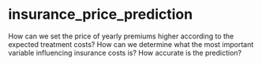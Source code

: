 # insurance_price_prediction
How can we set the price of yearly premiums higher according to the expected treatment costs? How can we determine what the most important variable influencing insurance costs is? How accurate is the prediction?
